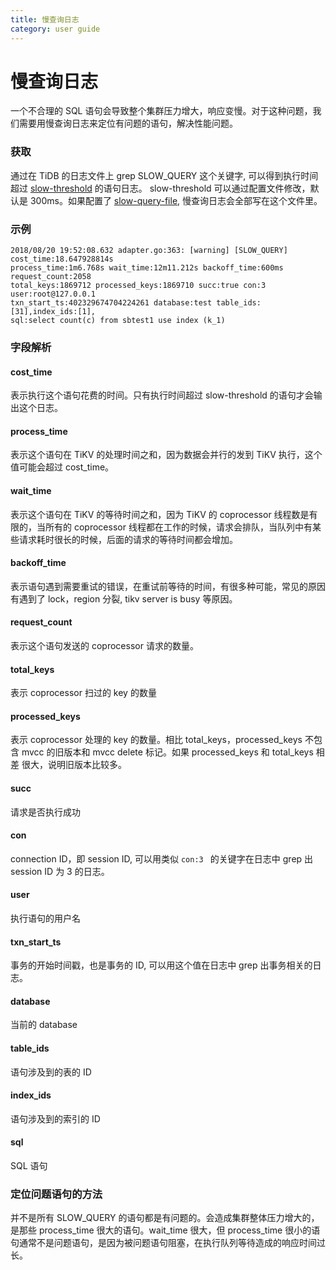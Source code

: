 ```yaml
---
title: 慢查询日志
category: user guide
---
```


# 慢查询日志

一个不合理的 SQL 语句会导致整个集群压力增大，响应变慢。对于这种问题，我们需要用慢查询日志来定位有问题的语句，解决性能问题。

### 获取

通过在 TiDB 的日志文件上 grep SLOW_QUERY 这个关键字, 可以得到执行时间超过 [slow-threshold](../op-guide/tidb-config-file.md#slow-threshold) 的语句日志。
slow-threshold 可以通过配置文件修改，默认是 300ms。如果配置了 [slow-query-file](../op-guide/tidb-config-file.md#slow-query-file), 慢查询日志会全部写在这个文件里。

### 示例

```
2018/08/20 19:52:08.632 adapter.go:363: [warning] [SLOW_QUERY] cost_time:18.647928814s
process_time:1m6.768s wait_time:12m11.212s backoff_time:600ms request_count:2058
total_keys:1869712 processed_keys:1869710 succ:true con:3 user:root@127.0.0.1
txn_start_ts:402329674704224261 database:test table_ids:[31],index_ids:[1],
sql:select count(c) from sbtest1 use index (k_1)
```

### 字段解析

#### cost_time

表示执行这个语句花费的时间。只有执行时间超过 slow-threshold
的语句才会输出这个日志。

#### process_time

表示这个语句在 TiKV 的处理时间之和，因为数据会并行的发到 TiKV 执行，这个值可能会超过 cost_time。

#### wait_time

表示这个语句在 TiKV 的等待时间之和，因为 TiKV 的 coprocessor 线程数是有限的，当所有的 coprocessor
线程都在工作的时候，请求会排队，当队列中有某些请求耗时很长的时候，后面的请求的等待时间都会增加。

#### backoff_time

表示语句遇到需要重试的错误，在重试前等待的时间，有很多种可能，常见的原因有遇到了 lock，region 分裂,
tikv server is busy 等原因。

#### request_count

表示这个语句发送的 coprocessor 请求的数量。

#### total_keys

表示 coprocessor 扫过的 key 的数量

#### processed_keys

表示 coprocessor 处理的 key 的数量。相比 total_keys，processed_keys 不包含
mvcc 的旧版本和 mvcc delete 标记。如果 processed_keys 和 total_keys 相差
很大，说明旧版本比较多。

#### succ

请求是否执行成功

#### con

connection ID，即 session ID, 可以用类似 `con:3 ` 的关键字在日志中 grep 出 session ID 为 3 的日志。

#### user

执行语句的用户名

#### txn_start_ts

事务的开始时间戳，也是事务的 ID, 可以用这个值在日志中 grep 出事务相关的日志。

#### database

当前的 database

#### table_ids

语句涉及到的表的 ID

#### index_ids

语句涉及到的索引的 ID

#### sql

SQL 语句

### 定位问题语句的方法

并不是所有 SLOW_QUERY 的语句都是有问题的。会造成集群整体压力增大的，是那些 process_time 很大的语句。wait_time
很大，但 process_time 很小的语句通常不是问题语句，是因为被问题语句阻塞，在执行队列等待造成的响应时间过长。





